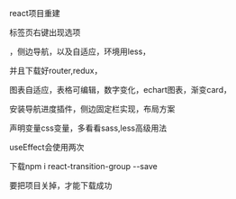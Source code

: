 react项目重建

标签页右键出现选项

，侧边导航，以及自适应，环境用less，

并且下载好router,redux，

图表自适应，表格可编辑，数字变化，echart图表，渐变card，

安装导航进度插件，侧边固定栏实现，布局方案

声明变量css变量，多看看sass,less高级用法

useEffect会使用两次

下载npm i react-transition-group --save

要把项目关掉，才能下载成功

